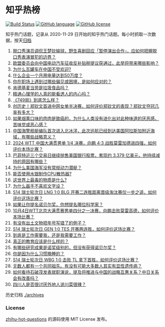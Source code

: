 # 知乎热榜
[![Build Status](https://github.com/ToWeLong/zhihu-hot-questions/workflows/CI/badge.svg)](https://github.com/ToWeLong/zhihu-hot-questions/actions)
[![GitHub language](https://img.shields.io/badge/language-golang-orange.svg)](https://golang.org/)
[![GitHub license](https://img.shields.io/github/license/ToWeLong/zhihu-hot-questions)](https://github.com/ToWeLong/zhihu-hot-questions/blob/main/LICENSE)

知乎热门话题，记录从 2020-11-29 日开始的知乎热门话题。每小时抓取一次数据，按天[归档](./archives)

<!-- BEGIN -->

1. [脱口秀演员调侃王楚钦输球，野生喜剧回应「暂停演出合作」，应如何把握脱口秀表演冒犯的边界？](https://www.zhihu.com/question/740275200)
1. [欧盟委员会向中国电动汽车征收反补贴税提议获通过，此举将带来哪些影响？](https://www.zhihu.com/question/739640194)
1. [为什么瓦罐车在中国不受欢迎?](https://www.zhihu.com/question/652163748)
1. [什么企业一个月用电量达到50万度？](https://www.zhihu.com/question/447114283)
1. [你在职场上遇到过哪些偏见或困境，是如何应对的？](https://www.zhihu.com/question/697614752)
1. [肯德基麦当劳是垃圾食品吗？](https://www.zhihu.com/question/541261116)
1. [精通心理学的人真的能看透人的内心吗？](https://www.zhihu.com/question/661050054)
1. [《749局》到底怎么样？](https://www.zhihu.com/question/361158274)
1. [创历史！郑钦文首进中网女单半决赛，如何评价郑钦文的表现？郑钦文夺冠几率有多大？](https://www.zhihu.com/question/741104067)
1. [如果烟熏口味的肉肉是致癌的，为什么人类没有进化出对此种味道的厌恶感、苦味觉或恶心感？](https://www.zhihu.com/question/716578852)
1. [中国海警舰艇编队首次进入北冰洋，此次巡航已经到达美国阿拉斯加附近海域，有哪些战略意义？](https://www.zhihu.com/question/735276603)
1. [2024 WTT 中国大满贯男单 1/4 决赛，向鹏 4:3 战胜莫雷加德进四强，如何评价本场比赛？](https://www.zhihu.com/question/731948681)
1. [巴菲特近三个交易日继续抛售美国银行股票，套现约 3.379 亿美元，他持续减持的原因有哪些？](https://www.zhihu.com/question/728418630)
1. [为什么美国海军没有常规动力潜艇？](https://www.zhihu.com/question/27587633)
1. [能否使用水银制作CPU散热器?](https://www.zhihu.com/question/664733368)
1. [这世界上最毒的物质是什么?](https://www.zhihu.com/question/22089746)
1. [为什么画手不喜欢文字设？](https://www.zhihu.com/question/606813279)
1. [S14 瑞士轮次日 LNG 1:0 BLG 开赛二连胜距离晋级淘汰赛仅一步之遥，如何评价这场比赛？](https://www.zhihu.com/question/740112428)
1. [如果让你提名诺贝尔奖，你想提名哪位科学家？](https://www.zhihu.com/question/609412067)
1. [10月4日WTT北京大满贯赛男单四分之一决赛，向鹏击败莫雷高德，如何评价本场比赛？](https://www.zhihu.com/question/740912619)
1. [有没有出土文物把年号写错了的例子？](https://www.zhihu.com/question/668069141)
1. [S14 瑞士轮次日 GEN 1:0 TES 开赛两连胜，如何评价这场比赛？](https://www.zhihu.com/question/740996702)
1. [到底是工作需要我，还是我需要工作？](https://www.zhihu.com/question/729107003)
1. [真正的教育应该是什么样的？](https://www.zhihu.com/question/292369449)
1. [有哪些研究成果是诺奖级别的，但没有获得诺贝尔奖？](https://www.zhihu.com/question/700869898)
1. [你是因为什么习惯晚睡的？](https://www.zhihu.com/question/732245137)
1. [S14 瑞士轮次日 WBG 1:0 击败 TL 拿下首胜，如何评价这场比赛？](https://www.zhihu.com/question/742150158)
1. [无数人都有一个共同祖先。有没有可能大多数人其实有显性遗传病？](https://www.zhihu.com/question/637452354)
1. [如何看待石破茂发表就职演说，提及将推进与中国的战略互惠关系？中日关系会有改善吗？](https://www.zhihu.com/question/738473889)
1. [四川人是否很讨厌外地人说川菜很辣？](https://www.zhihu.com/question/305362046)

<!-- END -->

历史归档 [./archives](./archives)


### License
[zhihu-hot-questions](https://github.com/towelong/zhihu-hot-questions) 的源码使用 MIT License 发布。